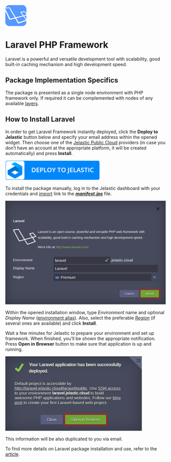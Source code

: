 ![Logo](images/logo-new.png)

# Laravel PHP Framework

Laravel is a powerful and versatile development tool with scalability, good built-in caching mechanism and high development speed.

## Package Implementation Specifics

The package is presented as a single node environment with PHP framework only. If required it can be complemented with nodes of any available [layers](https://docs.jelastic.com/jelastic-basic-hosting-concepts#layer).

## How to Install Laravel

In order to get Laravel Framework instantly deployed, click the **Deploy to Jelastic** button below and specify your email address within the opened widget. Then choose one of the [Jelastic Public Cloud](https://jelastic.cloud) providers (in case you don’t have an account at the appropriate platform, it will be created automatically) and press **Install**.

[![Deploy](https://github.com/jelastic-jps/git-push-deploy/raw/master/images/deploy-to-jelastic.png)](https://jelastic.com/install-application/?manifest=https://raw.githubusercontent.com/jelastic-jps/laravel/master/manifest.jps)

To install the package manually, log in to the Jelastic dashboard with your credentials and [import](https://docs.jelastic.com/environment-import) link to the [**_manifest.jps_**](https://raw.githubusercontent.com/jelastic-jps/laravel/master/manifest.jps) file.

![laravel-installation](images/install.png)

Within the opened installation window, type *Environment* name and optional *Display Name* ([environment alias](https://docs.jelastic.com/environment-aliases)). Also, select the preferable [*Region*](https://docs.jelastic.com/environment-regions) (if several ones are available) and click **Install**.

Wait a few minutes for Jelastic to prepare your environment and set up framework. When finished, you’ll be shown the appropriate notification. Press **Open in Browser** button to make sure that application is up and running. 

![laravel-success](images/success.png)

This information will be also duplicated to you via email.

To find more details on Laravel package installation and use, refer to the [article](https://jelastic.com/blog/laravel-php-framework-in-jelastic-paas).
